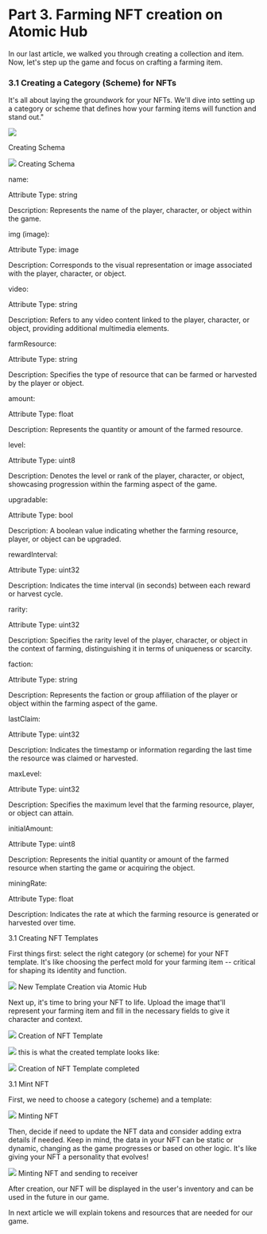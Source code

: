Part 3. Farming NFT creation on Atomic Hub
==========================================
In our last article, we walked you through creating a collection and item. Now, let's step up the game and focus on crafting a farming item.

### 3.1 Creating a Category (Scheme) for NFTs

It's all about laying the groundwork for your NFTs. We'll dive into setting up a category or scheme that defines how your farming items will function and stand out."

![](/public/assets/images/tutorials/howto-create_farming_game/part3/creatingSchema-1024x467.png)

Creating Schema

![](/public/assets/images/tutorials/howto-create_farming_game/part3/creatingSchemaEnd-1024x427.png)
Creating Schema

name:

Attribute Type: string

Description: Represents the name of the player, character, or object within the game.

img (image):

Attribute Type: image

Description: Corresponds to the visual representation or image associated with the player, character, or object.

video:

Attribute Type: string

Description: Refers to any video content linked to the player, character, or object, providing additional multimedia elements.

farmResource:

Attribute Type: string

Description: Specifies the type of resource that can be farmed or harvested by the player or object.

amount:

Attribute Type: float

Description: Represents the quantity or amount of the farmed resource.

level:

Attribute Type: uint8

Description: Denotes the level or rank of the player, character, or object, showcasing progression within the farming aspect of the game.

upgradable:

Attribute Type: bool

Description: A boolean value indicating whether the farming resource, player, or object can be upgraded.

rewardInterval:

Attribute Type: uint32

Description: Indicates the time interval (in seconds) between each reward or harvest cycle.

rarity:

Attribute Type: uint32

Description: Specifies the rarity level of the player, character, or object in the context of farming, distinguishing it in terms of uniqueness or scarcity.

faction:

Attribute Type: string

Description: Represents the faction or group affiliation of the player or object within the farming aspect of the game.

lastClaim:

Attribute Type: uint32

Description: Indicates the timestamp or information regarding the last time the resource was claimed or harvested.

maxLevel:

Attribute Type: uint32

Description: Specifies the maximum level that the farming resource, player, or object can attain.

initialAmount:

Attribute Type: uint8

Description: Represents the initial quantity or amount of the farmed resource when starting the game or acquiring the object.

miningRate:

Attribute Type: float

Description: Indicates the rate at which the farming resource is generated or harvested over time.

3.1 Creating NFT Templates

First things first: select the right category (or scheme) for your NFT template. It's like choosing the perfect mold for your farming item -- critical for shaping its identity and function.

![](/public/assets/images/tutorials/howto-create_farming_game/part3/create-new-template-1024x524.png)
New Template Creation via Atomic Hub

Next up, it's time to bring your NFT to life. Upload the image that'll represent your farming item and fill in the necessary fields to give it character and context.

![](/public/assets/images/tutorials/howto-create_farming_game/part3/temp1-1024x536.png)
Creation of NFT Template

![](/public/assets/images/tutorials/howto-create_farming_game/part3/temp2-1024x499.png)
this is what the created template looks like:

![](/public/assets/images/tutorials/howto-create_farming_game/part3/tempres-1024x262.png)
Creation of NFT Template completed

3.1 Mint NFT

First, we need to choose a category (scheme) and a template:

![](/public/assets/images/tutorials/howto-create_farming_game/part3/mintNFT-1024x502.png)
Minting NFT

Then, decide if need to update the NFT data and consider adding extra details if needed. Keep in mind, the data in your NFT can be static or dynamic, changing as the game progresses or based on other logic. It's like giving your NFT a personality that evolves!

![](/public/assets/images/tutorials/howto-create_farming_game/part3/mintNFTend-1024x542.png)
Minting NFT and sending to receiver

After creation, our NFT will be displayed in the user's inventory and can be used in the future in our game.

In next article we will explain tokens and resources that are needed for our game.